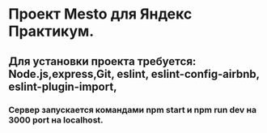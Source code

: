 # Проект Mesto для Яндекс Практикум.
## Для установки проекта требуется: Node.js,express,Git, eslint, eslint-config-airbnb, eslint-plugin-import,

### Сервер запускается командами npm start и npm run dev на 3000 port на localhost.
